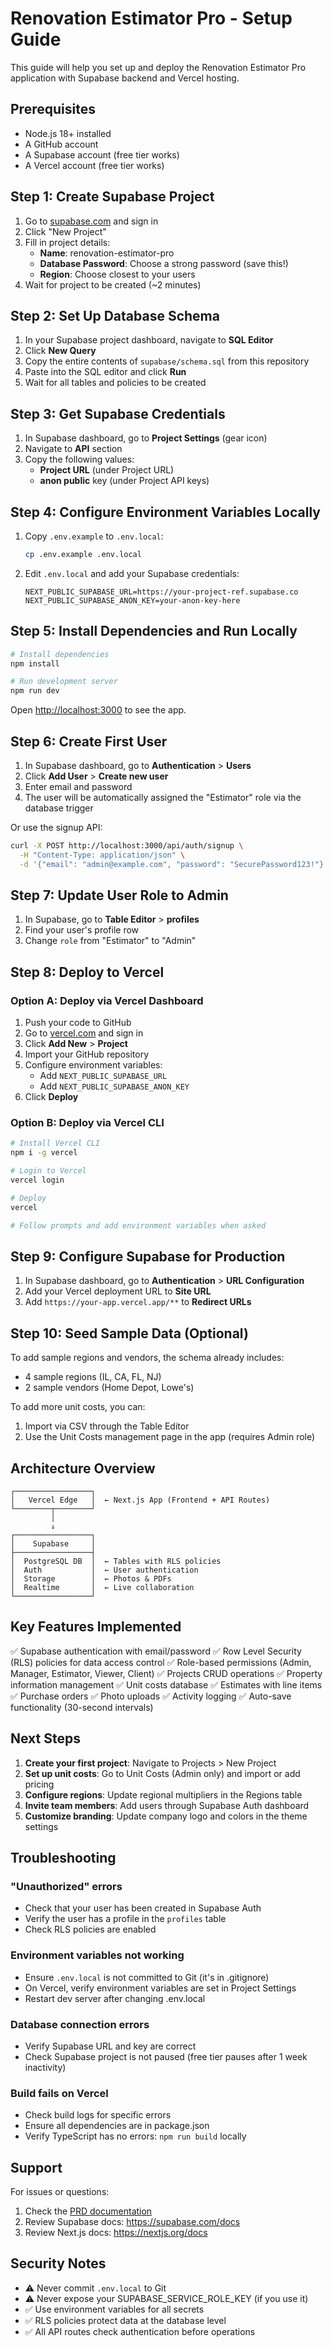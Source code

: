 # Renovation Estimator Pro - Setup Guide

This guide will help you set up and deploy the Renovation Estimator Pro application with Supabase backend and Vercel hosting.

## Prerequisites

- Node.js 18+ installed
- A GitHub account
- A Supabase account (free tier works)
- A Vercel account (free tier works)

## Step 1: Create Supabase Project

1. Go to [supabase.com](https://supabase.com) and sign in
2. Click "New Project"
3. Fill in project details:
   - **Name**: renovation-estimator-pro
   - **Database Password**: Choose a strong password (save this!)
   - **Region**: Choose closest to your users
4. Wait for project to be created (~2 minutes)

## Step 2: Set Up Database Schema

1. In your Supabase project dashboard, navigate to **SQL Editor**
2. Click **New Query**
3. Copy the entire contents of `supabase/schema.sql` from this repository
4. Paste into the SQL editor and click **Run**
5. Wait for all tables and policies to be created

## Step 3: Get Supabase Credentials

1. In Supabase dashboard, go to **Project Settings** (gear icon)
2. Navigate to **API** section
3. Copy the following values:
   - **Project URL** (under Project URL)
   - **anon public** key (under Project API keys)

## Step 4: Configure Environment Variables Locally

1. Copy `.env.example` to `.env.local`:
   ```bash
   cp .env.example .env.local
   ```

2. Edit `.env.local` and add your Supabase credentials:
   ```
   NEXT_PUBLIC_SUPABASE_URL=https://your-project-ref.supabase.co
   NEXT_PUBLIC_SUPABASE_ANON_KEY=your-anon-key-here
   ```

## Step 5: Install Dependencies and Run Locally

```bash
# Install dependencies
npm install

# Run development server
npm run dev
```

Open [http://localhost:3000](http://localhost:3000) to see the app.

## Step 6: Create First User

1. In Supabase dashboard, go to **Authentication** > **Users**
2. Click **Add User** > **Create new user**
3. Enter email and password
4. The user will be automatically assigned the "Estimator" role via the database trigger

Or use the signup API:
```bash
curl -X POST http://localhost:3000/api/auth/signup \
  -H "Content-Type: application/json" \
  -d '{"email": "admin@example.com", "password": "SecurePassword123!"}'
```

## Step 7: Update User Role to Admin

1. In Supabase, go to **Table Editor** > **profiles**
2. Find your user's profile row
3. Change `role` from "Estimator" to "Admin"

## Step 8: Deploy to Vercel

### Option A: Deploy via Vercel Dashboard

1. Push your code to GitHub
2. Go to [vercel.com](https://vercel.com) and sign in
3. Click **Add New** > **Project**
4. Import your GitHub repository
5. Configure environment variables:
   - Add `NEXT_PUBLIC_SUPABASE_URL`
   - Add `NEXT_PUBLIC_SUPABASE_ANON_KEY`
6. Click **Deploy**

### Option B: Deploy via Vercel CLI

```bash
# Install Vercel CLI
npm i -g vercel

# Login to Vercel
vercel login

# Deploy
vercel

# Follow prompts and add environment variables when asked
```

## Step 9: Configure Supabase for Production

1. In Supabase dashboard, go to **Authentication** > **URL Configuration**
2. Add your Vercel deployment URL to **Site URL**
3. Add `https://your-app.vercel.app/**` to **Redirect URLs**

## Step 10: Seed Sample Data (Optional)

To add sample regions and vendors, the schema already includes:
- 4 sample regions (IL, CA, FL, NJ)
- 2 sample vendors (Home Depot, Lowe's)

To add more unit costs, you can:
1. Import via CSV through the Table Editor
2. Use the Unit Costs management page in the app (requires Admin role)

## Architecture Overview

```
┌─────────────────┐
│   Vercel Edge   │  ← Next.js App (Frontend + API Routes)
└────────┬────────┘
         │
         ↓
┌─────────────────┐
│    Supabase     │
├─────────────────┤
│  PostgreSQL DB  │  ← Tables with RLS policies
│  Auth           │  ← User authentication
│  Storage        │  ← Photos & PDFs
│  Realtime       │  ← Live collaboration
└─────────────────┘
```

## Key Features Implemented

✅ Supabase authentication with email/password
✅ Row Level Security (RLS) policies for data access control
✅ Role-based permissions (Admin, Manager, Estimator, Viewer, Client)
✅ Projects CRUD operations
✅ Property information management
✅ Unit costs database
✅ Estimates with line items
✅ Purchase orders
✅ Photo uploads
✅ Activity logging
✅ Auto-save functionality (30-second intervals)

## Next Steps

1. **Create your first project**: Navigate to Projects > New Project
2. **Set up unit costs**: Go to Unit Costs (Admin only) and import or add pricing
3. **Configure regions**: Update regional multipliers in the Regions table
4. **Invite team members**: Add users through Supabase Auth dashboard
5. **Customize branding**: Update company logo and colors in the theme settings

## Troubleshooting

### "Unauthorized" errors
- Check that your user has been created in Supabase Auth
- Verify the user has a profile in the `profiles` table
- Check RLS policies are enabled

### Environment variables not working
- Ensure `.env.local` is not committed to Git (it's in .gitignore)
- On Vercel, verify environment variables are set in Project Settings
- Restart dev server after changing .env.local

### Database connection errors
- Verify Supabase URL and key are correct
- Check Supabase project is not paused (free tier pauses after 1 week inactivity)

### Build fails on Vercel
- Check build logs for specific errors
- Ensure all dependencies are in package.json
- Verify TypeScript has no errors: `npm run build` locally

## Support

For issues or questions:
1. Check the [PRD documentation](Docs/construction-prd.md)
2. Review Supabase docs: https://supabase.com/docs
3. Review Next.js docs: https://nextjs.org/docs

## Security Notes

- ⚠️ Never commit `.env.local` to Git
- ⚠️ Never expose your SUPABASE_SERVICE_ROLE_KEY (if you use it)
- ✅ Use environment variables for all secrets
- ✅ RLS policies protect data at the database level
- ✅ All API routes check authentication before operations
